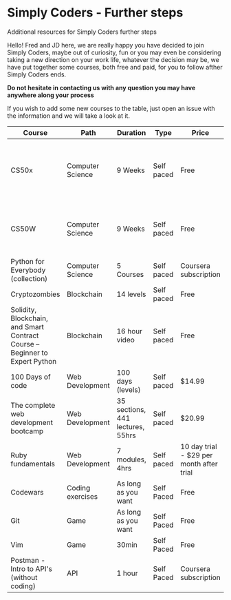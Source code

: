 # Simply Coders - Further steps
Additional resources for Simply Coders further steps

Hello! Fred and JD here, we are really happy you have decided to join Simply Coders, maybe out of curiosity, fun or you may even be considering taking a new direction on your work life, whatever the decision may be, we have put together some courses, both free and paid, for you to follow afther Simply Coders ends.

**Do not hesitate in contacting us with any question you may have anywhere along your process**

If you wish to add some new courses to the table, just open an issue with the information and we will take a look at it.

| Course | Path | Duration | Type | Price | Technologies | Link |
| ------ | ---- | -------- | ---- | ----- | ------------ | ---- |
| CS50x | Computer Science | 9 Weeks | Self paced | Free | C, Python, Swift, React, HTML, JavaScript, Java, CSS, SQL, Flask, Django | [Open](https://cs50.harvard.edu/college/2022/spring/) |
| CS50W | Computer Science | 9 Weeks | Self paced | Free | Python, JavaScript, CSS, SQL, React, Bootstrap, Flask, Django | [Open](https://cs50.harvard.edu/web/2020/) |
| Python for Everybody (collection) | Computer Science | 5 Courses | Self paced | Coursera subscription |  | [Open on Coursera](https://www.coursera.org/specializations/python?utm_source=gg&utm_medium=sem&utm_campaign=06-PythonforEverybody-US&utm_content=B2C&campaignid=300366907&adgroupid=77268136997&device=c&keyword=programming%20in%20python&matchtype=b&network=g&devicemodel=&adpostion=&creativeid=453083046369&hide_mobile_promo&gclid=CjwKCAiAl-6PBhBCEiwAc2GOVL6Hrg9p0P7wdEAsUQ247S5lNEfpjak0iHI85EUpK50Ag1UzI4oo6BoCfCQQAvD_BwE) |
| Cryptozombies | Blockchain | 14 levels | Self paced | Free | Solidity, js | [Open](https://cryptozombies.io/en/course) |
| Solidity, Blockchain, and Smart Contract Course – Beginner to Expert Python  | Blockchain | 16 hour video | Self paced | Free | Solidity, python | [Open on Youtube](https://www.youtube.com/watch?v=M576WGiDBdQ&t=5506s) |
| 100 Days of code | Web Development | 100 days (levels) | Self paced | $14.99 | Python, JavaScript, CSS, SQL | [Open on Udemy](https://www.udemy.com/course/100-days-of-code/?utm_source=adwords&utm_medium=udemyads&utm_campaign=Python_v.PROF_la.EN_cc.US_ti.7380&utm_content=deal4584&utm_term=_._ag_78513466559_._ad_532070164200_._kw__._de_c_._dm__._pl__._ti_dsa-774930046209_._li_9027630_._pd__._&matchtype=&gclid=CjwKCAiAl-6PBhBCEiwAc2GOVMulGpfb2U5tQmwkTphLI4eYW0F1gtNg97C2yRk1gy9MLWJ93gZPrhoCawsQAvD_BwE) |
| The complete web development bootcamp | Web Development | 35 sections, 441 lectures, 55hrs | Self paced | $20.99 | HTML, CSS, Javascript, Node, React, MongoDB | [Open on Udemy](https://www.udemy.com/course/the-complete-web-development-bootcamp/?data_h=BUAecVdUTHQ%3D&deal_code=1812GIFTINGB&utm_source=adwords&utm_medium=udemyads&utm_campaign=DSA_Catchall_la.EN_cc.US&utm_content=deal4584&utm_term=_._ag_95911180068_._ad_532194018662_._kw__._de_c_._dm__._pl__._ti_dsa-406594358574_._li_9027630_._pd__._&matchtype=&gclid=CjwKCAiAl-6PBhBCEiwAc2GOVA5YNIIE2apMTlV7CAm-vAzDKyiBII11t3WjOFAiH2PmzM97UjU4wBoCJc8QAvD_BwE) |
| Ruby fundamentals | Web Development  | 7 modules, 4hrs | Self paced | 10 day trial - $29 per month after trial | Ruby | [Open on Pluralsight](https://www.pluralsight.com/courses/ruby-fundamentals?aid=701j0000001heIoAAI&promo=&utm_source=non_branded&utm_medium=digital_paid_search_google&utm_campaign=US_Dynamic&utm_content=&cq_cmp=175953558&gclid=CjwKCAiAl-6PBhBCEiwAc2GOVOm2RhBsViEWDokBRJAm7QM6Lmb3OsMsr2FyqCAMFkpvaUklQrHG7BoCBdoQAvD_BwE) |
| Codewars | Coding exercises | As long as you want | Self Paced | Free | Most languages | [Open Codewars](https://www.codewars.com/) |
| Git | Game | As long as you want | Self Paced | Free | Git | [Open](https://ohmygit.org/) |
| Vim | Game | 30min | Self Paced | Free | Vim | [Open](https://vim-adventures.com/) |
| Postman - Intro to API's (without coding) | API | 1 hour | Self Paced | Coursera subscription | N/A | [Open on Coursera](https://www.coursera.org/projects/laura-gemmell-intro-postman-apis)
